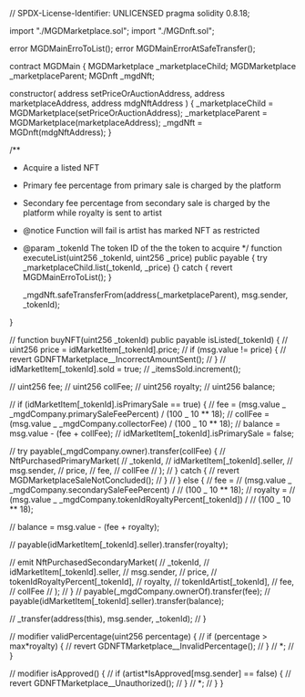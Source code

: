 // SPDX-License-Identifier: UNLICENSED
pragma solidity 0.8.18;

import "./MGDMarketplace.sol";
import "./MGDnft.sol";

error MGDMainErroToList();
error MGDMainErrorAtSafeTransfer();

contract MGDMain {
MGDMarketplace \_marketplaceChild;
MGDMarketplace \_marketplaceParent;
MGDnft \_mgdNft;

constructor(
address setPriceOrAuctionAddress,
address marketplaceAddress,
address mdgNftAddress
) {
\_marketplaceChild = MGDMarketplace(setPriceOrAuctionAddress);
\_marketplaceParent = MGDMarketplace(marketplaceAddress);
\_mgdNft = MGDnft(mdgNftAddress);
}

/\*\*

- Acquire a listed NFT
- Primary fee percentage from primary sale is charged by the platform
- Secondary fee percentage from secondary sale is charged by the platform while royalty is sent to artist
- @notice Function will fail is artist has marked NFT as restricted
- @param \_tokenId The token ID of the the token to acquire
  \*/
  function executeList(uint256 \_tokenId, uint256 \_price) public payable {
  try \_marketplaceChild.list(\_tokenId, \_price) {} catch {
  revert MGDMainErroToList();
  }


    _mgdNft.safeTransferFrom(address(_marketplaceParent), msg.sender, _tokenId);

}

// function buyNFT(uint256 \_tokenId) public payable isListed(\_tokenId) {
// uint256 price = idMarketItem[_tokenId].price;
// if (msg.value != price) {
// revert GDNFTMarketplace\_\_IncorrectAmountSent();
// }
// idMarketItem[_tokenId].sold = true;
// \_itemsSold.increment();

// uint256 fee;
// uint256 collFee;
// uint256 royalty;
// uint256 balance;

// if (idMarketItem[_tokenId].isPrimarySale == true) {
// fee = (msg.value _ \_mgdCompany.primarySaleFeePercent) / (100 _ 10 ** 18);
// collFee = (msg.value _ \_mgdCompany.collectorFee) / (100 _ 10 ** 18);
// balance = msg.value - (fee + collFee);
// idMarketItem[_tokenId].isPrimarySale = false;

// try payable(\_mgdCompany.owner).transfer(collFee) {
// NftPurchasedPrimaryMarket(
// \_tokenId,
// idMarketItem[_tokenId].seller,
// msg.sender,
// price,
// fee,
// collFee
// );
// } catch {
// revert MGDMarketplaceSaleNotConcluded();
// }
// } else {
// fee =
// (msg.value _ \_mgdCompany.secondarySaleFeePercent) /
// (100 _ 10 ** 18);
// royalty =
// (msg.value _ \_mgdCompany.tokenIdRoyaltyPercent[_tokenId]) /
// (100 _ 10 ** 18);

// balance = msg.value - (fee + royalty);

// payable(idMarketItem[_tokenId].seller).transfer(royalty);

// emit NftPurchasedSecondaryMarket(
// \_tokenId,
// idMarketItem[_tokenId].seller,
// msg.sender,
// price,
// tokenIdRoyaltyPercent[_tokenId],
// royalty,
// tokenIdArtist[_tokenId],
// fee,
// collFee
// );
// }
// payable(\_mgdCompany.ownerOf).transfer(fee);
// payable(idMarketItem[_tokenId].seller).transfer(balance);

// \_transfer(address(this), msg.sender, \_tokenId);
// }

// modifier validPercentage(uint256 percentage) {
// if (percentage > max*royalty) {
// revert GDNFTMarketplace\_\_InvalidPercentage();
// }
// *;
// }

// modifier isApproved() {
// if (artist*IsApproved[msg.sender] == false) {
// revert GDNFTMarketplace\_\_Unauthorized();
// }
// *;
// }
}
